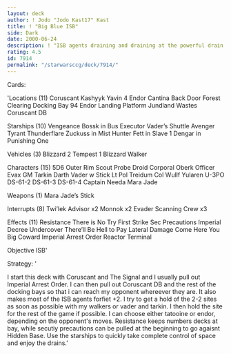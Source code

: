 ```yaml
---
layout: deck
author: ! Jodo "Jodo Kast17" Kast
title: ! "Big Blue ISB"
side: Dark
date: 2000-06-24
description: ! "ISB agents draining and draining at the powerful drain sites."
rating: 4.5
id: 7914
permalink: "/starwarsccg/deck/7914/"
---
```

Cards: 

'Locations (11)
Coruscant
Kashyyk
Yavin 4
Endor
Cantina
Back Door
Forest Clearing
Docking Bay 94
Endor Landing Platform
Jundland Wastes
Coruscant DB

Starships (10)
Vengeance
Bossk in Bus
Executor
Vader’s Shuttle
Avenger
Tyrant
Thunderflare
Zuckuss in Mist Hunter
Fett in Slave 1
Dengar in Punishing One

Vehicles (3)
Blizzard 2
Tempest 1
Blizzard Walker

Characters (15)
5D6
Outer Rim Scout
Probe Droid
Corporal Oberk
Officer Evax
GM Tarkin
Darth Vader w Stick
Lt Pol Treidum
Col Wullf Yularen
U-3PO
DS-61-2
DS-61-3
DS-61-4
Captain Needa
Mara Jade

Weapons (1)
Mara Jade’s Stick

Interrupts (8)
Twi’lek Advisor x2
Monnok x2
Evader
Scanning Crew x3

Effects (11)
Resistance
There is No Try
First Strike
Sec Precautions
Imperial Decree
Undercover
There’ll Be Hell to Pay
Lateral Damage
Come Here You Big Coward
Imperial Arrest Order
Reactor Terminal

Objective
ISB'

Strategy: '

   I start this deck with Coruscant and The Signal and I usually pull out Imperial Arrest Order.  I can then pull out Coruscant DB and the rest of the docking bays so that i can reach my opponent whereever they are.	It also makes most of the ISB agents forfiet +2.
   I try to get a hold of the 2-2 sites as soon as possible with my walkers or vader and tarkin.  I then hold the site for the rest of the game if possible.  I can choose either tatooine or endor, depending on the opponent's moves.
   Resistance keeps numbers decks at bay, while secutiy precautions can be pulled at the beginning to go agaisnt Hidden Base.  Use the starships to quickly take complete control of space and enjoy the drains.'
